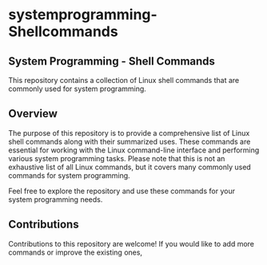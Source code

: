 # systemprogramming-Shellcommands
## System Programming - Shell Commands
This repository contains a collection of Linux shell commands that are commonly used for system programming.

## Overview
The purpose of this repository is to provide a comprehensive list of Linux shell commands along with their summarized uses. 
These commands are essential for working with the Linux command-line interface and performing various system programming tasks.
Please note that this is not an exhaustive list of all Linux commands, but it covers many commonly used commands for system programming.

Feel free to explore the repository and use these commands for your system programming needs.
## Contributions
Contributions to this repository are welcome! If you would like to add more commands or improve the existing ones,




